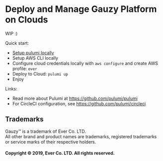 # Deploy and Manage Gauzy Platform on Clouds

WIP :)

Quick start:

- [Setup pulumi locally](https://www.pulumi.com/docs/reference/install)
- Setup AWS CLI locally
- Configure cloud credentials locally with `aws configure` and create AWS profile: `ever`
- Deploy to Cloud: `pulumi up`
- Enjoy

Links:

- Read more about Pulumi at <https://github.com/pulumi/pulumi>
- For CircleCI configuration, see <https://github.com/pulumi/circleci>

## Trademarks

Gauzy™ is a trademark of Ever Co. LTD.  
All other brand and product names are trademarks, registered trademarks or service marks of their respective holders.

#### Copyright © 2019, Ever Co. LTD. All rights reserved.
